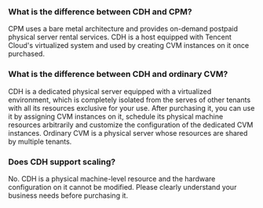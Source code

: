 ### What is the difference between CDH and CPM?
CPM uses a bare metal architecture and provides on-demand postpaid physical server rental services. CDH is a host equipped with Tencent Cloud's virtualized system and used by creating CVM instances on it once purchased.

### What is the difference between CDH and ordinary CVM?
CDH is a dedicated physical server equipped with a virtualized environment, which is completely isolated from the serves of other tenants with all its resources exclusive for your use. After purchasing it, you can use it by assigning CVM instances on it, schedule its physical machine resources arbitrarily and customize the configuration of the dedicated CVM instances. Ordinary CVM is a physical server whose resources are shared by multiple tenants.

### Does CDH support scaling?
No. CDH is a physical machine-level resource and the hardware configuration on it cannot be modified. Please clearly understand your business needs before purchasing it.
